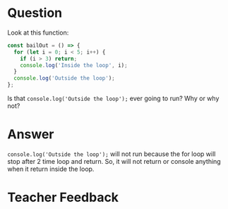 # Question
Look at this function:

```js
const bailOut = () => {
  for (let i = 0; i < 5; i++) {
    if (i > 3) return;
    console.log('Inside the loop', i);
  }
  console.log('Outside the loop');
};
```

Is that `console.log('Outside the loop');` ever going to run? Why or why not?

# Answer
`console.log('Outside the loop');` will not run because the for loop will stop after 2 time loop and return. So, it will not return or console anything when it return inside the loop.  

# Teacher Feedback
